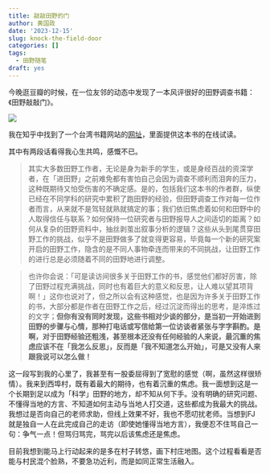 ```yaml
---
title: 敲敲田野的门
author: 黄国政
date: '2023-12-15'
slug: knock-the-field-door
categories: []
tags:
  - 田野随笔
draft: yes
---
```


<!--more-->

今晚逛豆瓣的时候，在一位友邻的动态中发现了一本风评很好的田野调查书籍：《田野敲敲门》。

![](/images/posts/2023/12/12-15-book.jpg)

我在知乎中找到了一个台湾书籍网站的[网址]((https://www.airitibooks.com/Home/Index))，里面提供这本书的在线试读。

其中有两段话看得我心生共鸣，感慨不已。

> 其实大多数田野工作者，无论是身为新手的学生，或是身经百战的资深学者，在「进田野」之前难免都有害怕自己会因为调查不顺利而泪奔的压力，这种既期待又怕受伤害的不确定感。是的，包括我们这本书的作者群，纵使已经在不同学科的研究中累积了跑田野的经验，但田野调查工作对每一位作者而言，从来就不是驾轻就熟就搞定的事；我们依旧焦虑着如何和田野中的人取得信任与联系？如何保持一位研究者与田野报导人之间适切的距离？如何从复杂的田野资料中，抽丝剥茧出叙事分析的逻辑？这些从头到尾贯穿田野工作的挑战，似乎不是田野做多了就变得更容易，毕竟每一个新的研究案开启的田野工作，隐含的是不同人事物牵连而带来的不同挑战，让田野工作的进行总是必须随着不同的田野地进行调整。
> 

> 也许你会说：「可是读访间很多关于田野工作的书，感觉他们都好厉害，除了田野过程充满挑战，同时也有着巨大的意义和反思，让人难以望其项背啊！」这你也说对了，但之所以会有这种感觉，也是因为许多关于田野工作的书，大部分都是作者在田野工作之后，经过沉淀而得出的思考，是淬炼过的文字；**但你有没有同时发现，这些书相对少谈的部分，是当初一开始进到田野的步骤与心情，那种打电话或写信给第一位访谈者紧张与字字斟酌。是啊，对于田野经验还粗浅，甚至根本还没有任何经验的人来说，最沉重的焦虑应该不在「我怎么反思」，反而是「我不知道怎么开始」，可是又没有人来跟我说可以怎么做！**
> 

这一段写到我的心里了，我甚至有一股委屈得到了宽慰的感觉（啊，虽然这样很矫情）。我来到西埠村，既有着最大的期待，也有着沉重的焦虑。我一面想到这是一个长期到足以成为「科学」田野的地方，却不知从何下手。没有明确的研究问题、不懂得当地的方言、不知道如何主动与当地人打交道，这些都成为我最大的挑战。我想过是否向自己的老师求助，但线上效果不好，我也不愿叨扰老师。当想到FJ就是独自一人在此完成自己的走访（即使她懂得当地方言），我便忍不住骂自己一句：争气一点！但骂归骂完，骂完以后该焦虑还是焦虑。

目前我想到能马上行动起来的是多在村子转悠，画下村庄地图。这个过程看看是否能与村民混个脸熟，不要急功近利，而是如同正常生活融入。